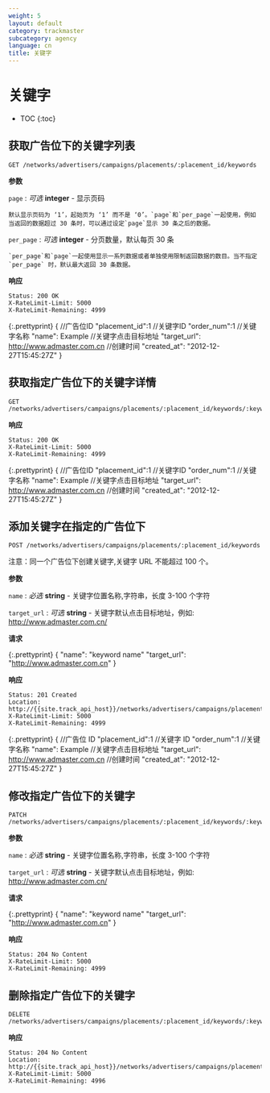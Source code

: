 ```yaml
---
weight: 5
layout: default
category: trackmaster
subcategory: agency
language: cn
title: 关键字
---
```


# 关键字

* TOC
{:toc}

## 获取广告位下的关键字列表

    GET /networks/advertisers/campaigns/placements/:placement_id/keywords

**参数**     

`page`
: _可选_ **integer** - 显示页码  
    
	默认显示页码为 ‘1’，起始页为 ‘1’ 而不是 ‘0’。`page`和`per_page`一起使用，例如当返回的数据超过 30 条时，可以通过设定`page`显示 30 条之后的数据。    

`per_page`
: _可选_ **integer** - 分页数量，默认每页 30 条        

	`per_page`和`page`一起使用显示一系列数据或者单独使用限制返回数据的数目。当不指定`per_page` 时，默认最大返回 30 条数据。


**响应**

    Status: 200 OK
    X-RateLimit-Limit: 5000
    X-RateLimit-Remaining: 4999

{:.prettyprint}
        {
            //广告位ID
            "placement_id":1
            //关键字ID
            "order_num":1
            //关键字名称
            "name": Example
            //关键字点击目标地址
            "target_url": http://www.admaster.com.cn
            //创建时间
            "created_at": "2012-12-27T15:45:27Z"
        }
   


## 获取指定广告位下的关键字详情

    GET /networks/advertisers/campaigns/placements/:placement_id/keywords/:keyword_id

**响应**

    Status: 200 OK
    X-RateLimit-Limit: 5000
    X-RateLimit-Remaining: 4999

{:.prettyprint}
        {
            //广告位ID
            "placement_id":1
            //关键字ID
            "order_num":1
            //关键字名称
            "name": Example
            //关键字点击目标地址
            "target_url": http://www.admaster.com.cn
            //创建时间
            "created_at": "2012-12-27T15:45:27Z"
        }


## 添加关键字在指定的广告位下

    POST /networks/advertisers/campaigns/placements/:placement_id/keywords

注意：同一个广告位下创建关键字,关键字 URL 不能超过 100 个。 

**参数**

`name`
: _必选_ **string** - 关键字位置名称,字符串，长度 3-100 个字符

`target_url`
: _可选_ **string** - 关键字默认点击目标地址，例如: http://www.admaster.com.cn/


**请求**

{:.prettyprint}
    	{
        	"name": "keyword name"
        	"target_url": "http://www.admaster.com.cn"
    	}

**响应**

    Status: 201 Created
    Location: http://{{site.track_api_host}}/networks/advertisers/campaigns/placements/keywords/1
    X-RateLimit-Limit: 5000
    X-RateLimit-Remaining: 4999

{:.prettyprint}
	 {
        //广告位 ID
        "placement_id":1
        //关键字 ID
        "order_num":1
        //关键字名称
        "name": Example
        //关键字点击目标地址
        "target_url": http://www.admaster.com.cn
        //创建时间
        "created_at": "2012-12-27T15:45:27Z"
    }


## 修改指定广告位下的关键字

    PATCH /networks/advertisers/campaigns/placements/:placement_id/keywords/:keyword_id

**参数**

`name`
: _必选_ **string** - 关键字位置名称,字符串，长度 3-100 个字符

`target_url`
: _可选_ **string** - 关键字默认点击目标地址，例如: http://www.admaster.com.cn/

**请求**

{:.prettyprint}
    	{
        	"name": "keyword name"
        	"target_url": "http://www.admaster.com.cn"
    	}

**响应**

    Status: 204 No Content
    X-RateLimit-Limit: 5000
    X-RateLimit-Remaining: 4999



## 删除指定广告位下的关键字

    DELETE /networks/advertisers/campaigns/placements/:placement_id/keywords/:keyword_id


**响应**

    Status: 204 No Content
    Location: http://{{site.track_api_host}}/networks/advertisers/campaigns/placements/1/keywords
    X-RateLimit-Limit: 5000
    X-RateLimit-Remaining: 4996



